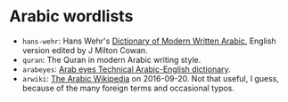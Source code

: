 # Arabic wordlists

* `hans-wehr`: Hans Wehr's [Dictionary of Modern Written Arabic](https://en.wikipedia.org/wiki/Dictionary_of_Modern_Written_Arabic), English version edited by J Milton Cowan.
* `quran`: The Quran in modern Arabic writing style.
* `arabeyes`: [Arab eyes Technical Arabic-English dictionary](http://www.arabeyes.org/Download_technical_dictionary).
* `arwiki`: [The Arabic Wikipedia](https://ar.wikipedia.org/) on 2016-09-20. Not that useful, I guess, because of the many foreign terms and occasional typos.
